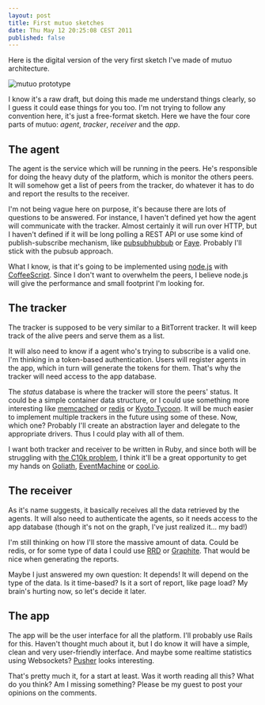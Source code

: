 ```yaml
---
layout: post
title: First mutuo sketches
date: Thu May 12 20:25:08 CEST 2011
published: false
---
```


Here is the digital version of the very first sketch I've made of mutuo architecture.

![mutuo prototype](http://www.lucidchart.com/publicSegments/view/4dcbf144-143c-4c11-ab26-08950a56d291/image.png)

I know it's a raw draft, but doing this made me understand things clearly, so I guess it could ease things for you too. I'm not trying to follow any convention here, it's just a free-format sketch. Here we have the four core parts of mutuo: _agent_, _tracker_, _receiver_ and the _app_.

## The agent

The agent is the service which will be running in the peers. He's responsible for doing the heavy duty of the platform, which is monitor the others peers. It will somehow get a list of peers from the tracker, do whatever it has to do and report the results to the receiver.

I'm not being vague here on purpose, it's because there are lots of questions to be answered. For instance, I haven't defined yet how the agent will communicate with the tracker. Almost certainly it will run over HTTP, but I haven't defined if it will be long polling a REST API or use some kind of publish-subscribe mechanism, like [pubsubhubbub](http://code.google.com/p/pubsubhubbub/) or [Faye](http://faye.jcoglan.com/). Probably I'll stick with the pubsub approach.

What I know, is that it's going to be implemented using [node.js](http://nodejs.org/) with [CoffeeScript](http://jashkenas.github.com/coffee-script/). Since I don't want to overwhelm the peers, I believe node.js will give the performance and small footprint I'm looking for.

## The tracker

The tracker is supposed to be very similar to a BitTorrent tracker. It will keep track of the alive peers and serve them as a list.

It will also need to know if a agent who's trying to subscribe is a valid one. I'm thinking in a token-based authentication. Users will register agents in the app, which in turn will generate the tokens for them. That's why the tracker will need access to the app database.

The _status_ database is where the tracker will store the peers' status. It could be a simple container data structure, or I could use something more interesting like [memcached](http://memcached.org/) or [redis](http://redis.io/) or [Kyoto Tycoon](http://fallabs.com/kyototycoon/). It will be much easier to implement multiple trackers in the future using some of these. Now, which one? Probably I'll create an abstraction layer and delegate to the appropriate drivers. Thus I could play with all of them.

I want both tracker and receiver to be written in Ruby, and since both will be struggling with [the C10k problem](http://www.kegel.com/c10k.html), I think it'll be a great opportunity to get  my hands on [Goliath](http://postrank-labs.github.com/goliath/), [EventMachine](https://github.com/eventmachine/eventmachine) or [cool.io](http://coolio.github.com/).

## The receiver

As it's name suggests, it basically receives all the data retrieved by the agents. It will also need to authenticate the agents, so it needs access to the app database (though it's not on the graph, I've just realized it... my bad!)

I'm still thinking on how I'll store the massive amount of data. Could be redis, or for some type of data I could use [RRD](http://en.wikipedia.org/wiki/RRDtool) or [Graphite](http://graphite.wikidot.com/). That would be nice when generating the reports.

Maybe I just answered my own question: It depends! It will depend on the type of the data. Is it time-based? Is it a sort of report, like page load? My brain's hurting now, so let's decide it later.

## The app

The app will be the user interface for all the platform. I'll probably use Rails for this. Haven't thought much about it, but I do know it will have a simple, clean and very user-friendly interface. And maybe some realtime statistics using Websockets? [Pusher](http://pusher.com/) looks interesting.

That's pretty much it, for a start at least. Was it worth reading all this? What do you think? Am I missing something? Please be my guest to post your opinions on the comments.
